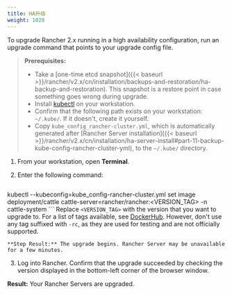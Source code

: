 ```yaml
---
title: HA升级
weight: 1020
---
```

To upgrade Rancher 2.x running in a high availability configuration, run an upgrade command that points to your upgrade config file.

>**Prerequisites:**
>
>- Take a [one-time etcd snapshot]({{< baseurl >}}/rancher/v2.x/cn/installation/backups-and-restoration/ha-backup-and-restoration). This snapshot is a restore point in case something goes wrong during upgrade.
>- Install [kubectl](https://kubernetes.io/docs/tasks/tools/install-kubectl/) on your workstation.
>- Confirm that the following path exists on your workstation: `~/.kube/`. If it doesn't, create it yourself.
>- Copy `kube_config_rancher-cluster.yml`, which is automatically generated after [Rancher Server installation]({{< baseurl >}}/rancher/v2.x/cn/installation/ha-server-install#part-11-backup-kube-config-rancher-cluster-yml), to the `~/.kube/` directory.

1. From your workstation, open **Terminal**.

2. Enter the following command:

	```
kubectl --kubeconfig=kube_config-rancher-cluster.yml set image deployment/cattle cattle-server=rancher/rancher:<VERSION_TAG> -n cattle-system
	```
	Replace `<VERSION_TAG>` with the version that you want to upgrade to. For a list of tags available, see [DockerHub](https://hub.docker.com/r/rancher/rancher/tags/). However, don't use any tag suffixed with `-rc`, as they are used for testing and are not officially supported.

	**Step Result:** The upgrade begins. Rancher Server may be unavailable for a few minutes.

3. Log into Rancher. Confirm that the upgrade succeeded by checking the version displayed in the bottom-left corner of the browser window.

**Result:** Your Rancher Servers are upgraded.
